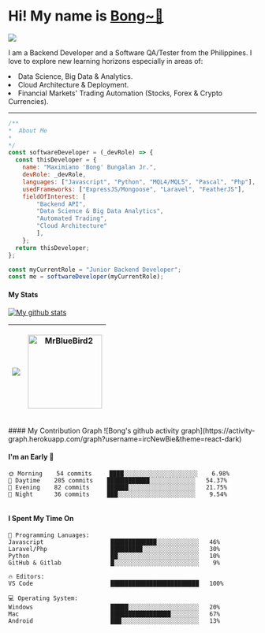 <p align="center">
  <h1 align="left">  Hi!   My name is  <a href="https://github.com/ircNewBie"> Bong~👋</a> </h1>
</p>
<p align="left">
  <a align="center" href="https://github.com/DenverCoder1/readme-typing-svg"><img src="https://readme-typing-svg.herokuapp.com?&font=IBM+Plex+Sans&color=4DD091&size=25&lines=Welcome+to+my+GitHub+Page.;I+am+a+Backend+Developer.;A+Software+QA/+Tester+as+well.;I+use+Javascript,+Python,+etc...;;I'm++a+little+sleepy++programmer.;And+sure,++++I+snore!!+++;+++" /></a>

</p>

<p>
I am a Backend Developer and a Software QA/Tester from the Philippines. 
   I love to explore new learning horizons especially in areas of:
  <li>
          Data Science, Big Data & Analytics.
  </li>
   <li>
          Cloud Architecture & Deployment.
  </li>
  <li>
          Financial Markets' Trading Automation (Stocks, Forex & Crypto Currencies).
  </li>
</p>
<hr>

```javascript
/**
*  About Me
*
*/
const softwareDeveloper = (_devRole) => {
  const thisDeveloper = {
    name: "Maximiano 'Bong' Bungalan Jr.",
    devRole: _devRole,
    languages: ["Javascript", "Python", "MQL4/MQL5", "Pascal", "Php"],
    usedFrameworks: ["ExpressJS/Mongoose", "Laravel", "FeatherJS"],
    fieldOfInterest: [
        "Backend API",
        "Data Science & Big Data Analytics",
        "Automated Trading",
        "Cloud Architecture"
        ],
    };
  return thisDeveloper;
};

const myCurrentRole = "Junior Backend Developer";
const me = softwareDeveloper(myCurrentRole);

```


#### My Stats

<a href="https://github.com/anuraghazra/github-readme-stats">
  <img align="center" src="https://github-readme-stats.anuraghazra1.vercel.app/api?username=ircNewBie&show_icons=true&include_all_commits=true&theme=onedark" alt="My github stats" />
</a>

<table border-spacing: 0>
<thead>
<tr>

<th>
<a href="https://github.com/anuraghazra/github-readme-stats">
  <!-- Change the `github-readme-stats.anuraghazra1.vercel.app` to `github-readme-stats.vercel.app`  -->
  <img align="center" src="https://github-readme-stats.anuraghazra1.vercel.app/api/top-langs/?username=ircNewBie&layout=compact&theme=onedark" />
</a>

</th>

<th>

<p align="center">
  <img align="center" height="150em" src="https://github-readme-streak-stats.herokuapp.com/?user=ircNewBie&theme=onedark" alt="MrBlueBird2" />
</p>
</th>

</tr>
</thead>
</table>
#### My Contribution Graph
![Bong's github activity graph](https://activity-graph.herokuapp.com/graph?username=ircNewBie&theme=react-dark)
<!---
--->

#### I'm an Early 🐤
```text
🌞 Morning    54 commits     ████░░░░░░░░░░░░░░░░░░░░░    6.98% 
🌆 Daytime    205 commits    ████████████░░░░░░░░░░░░░   54.37% 
🌃 Evening    82 commits     ██████░░░░░░░░░░░░░░░░░░░   21.75% 
🌙 Night      36 commits     ███░░░░░░░░░░░░░░░░░░░░░░    9.54%
                             
```

#### I Spent My Time On
```text
💬 Programming Lanuages:
Javascript                   █████████████░░░░░░░░░░░░   46% 
Laravel/Php                  █████████░░░░░░░░░░░░░░░░   30% 
Python                       ██░░░░░░░░░░░░░░░░░░░░░░░   10% 
GitHub & Gitlab              █░░░░░░░░░░░░░░░░░░░░░░░░    9%
                          
🔥 Editors:
VS Code                      █████████████████████████   100% 

💻 Operating System:
Windows                      █████░░░░░░░░░░░░░░░░░░░░   20%
Mac                          █████████████████░░░░░░░░   67%
Android                      ███░░░░░░░░░░░░░░░░░░░░░░   13%
                         
```

